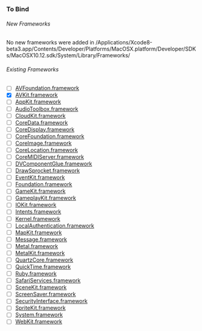 ### To Bind
###### New Frameworks
No new frameworks were added in /Applications/Xcode8-beta3.app/Contents/Developer/Platforms/MacOSX.platform/Developer/SDKs/MacOSX10.12.sdk/System/Library/Frameworks/

###### Existing Frameworks
- [ ] [AVFoundation.framework](https://github.com/xamarin/xamarin-macios/wiki/AVFoundation-macOS-Beta3)
- [x] [AVKit.framework](https://github.com/xamarin/xamarin-macios/wiki/AVKit-macOS-Beta3)
- [ ] [AppKit.framework](https://github.com/xamarin/xamarin-macios/wiki/AppKit-macOS-Beta3)
- [ ] [AudioToolbox.framework](https://github.com/xamarin/xamarin-macios/wiki/AudioToolbox-macOS-Beta3)
- [ ] [CloudKit.framework](https://github.com/xamarin/xamarin-macios/wiki/CloudKit-macOS-Beta3)
- [ ] [CoreData.framework](https://github.com/xamarin/xamarin-macios/wiki/CoreData-macOS-Beta3)
- [ ] [CoreDisplay.framework](https://github.com/xamarin/xamarin-macios/wiki/CoreDisplay-macOS-Beta3)
- [ ] [CoreFoundation.framework](https://github.com/xamarin/xamarin-macios/wiki/CoreFoundation-macOS-Beta3)
- [ ] [CoreImage.framework](https://github.com/xamarin/xamarin-macios/wiki/CoreImage-macOS-Beta3)
- [ ] [CoreLocation.framework](https://github.com/xamarin/xamarin-macios/wiki/CoreLocation-macOS-Beta3)
- [ ] [CoreMIDIServer.framework](https://github.com/xamarin/xamarin-macios/wiki/CoreMIDIServer-macOS-Beta3)
- [ ] [DVComponentGlue.framework](https://github.com/xamarin/xamarin-macios/wiki/DVComponentGlue-macOS-Beta3)
- [ ] [DrawSprocket.framework](https://github.com/xamarin/xamarin-macios/wiki/DrawSprocket-macOS-Beta3)
- [ ] [EventKit.framework](https://github.com/xamarin/xamarin-macios/wiki/EventKit-macOS-Beta3)
- [ ] [Foundation.framework](https://github.com/xamarin/xamarin-macios/wiki/Foundation-macOS-Beta3)
- [ ] [GameKit.framework](https://github.com/xamarin/xamarin-macios/wiki/GameKit-macOS-Beta3)
- [ ] [GameplayKit.framework](https://github.com/xamarin/xamarin-macios/wiki/GameplayKit-macOS-Beta3)
- [ ] [IOKit.framework](https://github.com/xamarin/xamarin-macios/wiki/IOKit-macOS-Beta3)
- [ ] [Intents.framework](https://github.com/xamarin/xamarin-macios/wiki/Intents-macOS-Beta3)
- [ ] [Kernel.framework](https://github.com/xamarin/xamarin-macios/wiki/Kernel-macOS-Beta3)
- [ ] [LocalAuthentication.framework](https://github.com/xamarin/xamarin-macios/wiki/LocalAuthentication-macOS-Beta3)
- [ ] [MapKit.framework](https://github.com/xamarin/xamarin-macios/wiki/MapKit-macOS-Beta3)
- [ ] [Message.framework](https://github.com/xamarin/xamarin-macios/wiki/Message-macOS-Beta3)
- [ ] [Metal.framework](https://github.com/xamarin/xamarin-macios/wiki/Metal-macOS-Beta3)
- [ ] [MetalKit.framework](https://github.com/xamarin/xamarin-macios/wiki/MetalKit-macOS-Beta3)
- [ ] [QuartzCore.framework](https://github.com/xamarin/xamarin-macios/wiki/QuartzCore-macOS-Beta3)
- [ ] [QuickTime.framework](https://github.com/xamarin/xamarin-macios/wiki/QuickTime-macOS-Beta3)
- [ ] [Ruby.framework](https://github.com/xamarin/xamarin-macios/wiki/Ruby-macOS-Beta3)
- [ ] [SafariServices.framework](https://github.com/xamarin/xamarin-macios/wiki/SafariServices-macOS-Beta3)
- [ ] [SceneKit.framework](https://github.com/xamarin/xamarin-macios/wiki/SceneKit-macOS-Beta3)
- [ ] [ScreenSaver.framework](https://github.com/xamarin/xamarin-macios/wiki/ScreenSaver-macOS-Beta3)
- [ ] [SecurityInterface.framework](https://github.com/xamarin/xamarin-macios/wiki/SecurityInterface-macOS-Beta3)
- [ ] [SpriteKit.framework](https://github.com/xamarin/xamarin-macios/wiki/SpriteKit-macOS-Beta3)
- [ ] [System.framework](https://github.com/xamarin/xamarin-macios/wiki/System-macOS-Beta3)
- [ ] [WebKit.framework](https://github.com/xamarin/xamarin-macios/wiki/WebKit-macOS-Beta3)
